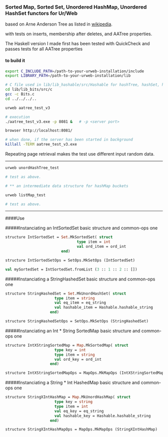### Sorted Map, Sorted Set, Unordered HashMap, Unordered HashSet functors for Ur/Web

based on Arne Anderson Tree as listed in [wikipedia](https://en.wikipedia.org/wiki/AA_tree).

with tests on inserts, membership after deletes, and AATree properties.

The Haskell version I made first
has been tested with QuickCheck and passes tests for all AATree properties

#### to build it 

```bash
export C_INCLUDE_PATH=/path-to-your-urweb-installation/include
export LIBRARY_PATH=/path-to-your-urweb-installation/lib

# C file used in lib/lib_hashable/src/Hashable for hashTree, hashSet, hashMap
cd lib/lib_bits/src/c
gcc -c Bits.c
cd ../../../..

urweb aatree_test_v3

# execution
./aatree_test_v3.exe -p 8081 &   # -p <server port>

browser http://localhost:8081/

# when done, if the server has been started in background
killall -TERM aatree_test_v3.exe
```

Repeating page retrieval makes the test use different input random data.

--------------------

```bash
urweb unordHashTree_test

# test as above.

# ** an intermediate data structure for hashMap buckets

urweb listMap_test

# test as above.
```

---------------------

####Use

#####Instanciating an IntSortedSet basic structure and common-ops one

```ocaml
structure IntSortedSet = Set.MkSortedSet( struct
                                type item = int
                                val ord_item = ord_int
                         end)

structure IntSortedSetOps = SetOps.MkSetOps (IntSortedSet)

val mySortedSet = IntSortedSet.fromList (3 :: 1 :: 2 :: [])

```

#####Instanciating a StringHashedSet basic structure and common-ops one


```ocaml
structure StringHashedSet = Set.MkUnordHashSet( struct
                      type item = string
                      val eq_item = eq_string
                      val hashable_item = Hashable.hashable_string
                    end)

structure StringHashedSetOps = SetOps.MkSetOps (StringHashedSet)
```

#####Instanciating an Int * String SortedMap basic structure and common-ops one

```ocaml
structure IntXStringSortedMap = Map.MkSortedMap( struct
                      type key = int
                      type item = string
                      val ord_key = ord_int
                    end)

structure IntXStringSortedMapOps = MapOps.MkMapOps (IntXStringSortedMap)
```

#####Instanciating a String * Int HashedMap basic structure and common-ops one

```ocaml
structure StringXIntHashMap = Map.MkUnordHashMap( struct
                      type key = string
                      type item = int
                      val eq_key = eq_string
                      val hashable_key = Hashable.hashable_string
                    end)

structure StringXIntHashMapOps = MapOps.MkMapOps (StringXIntHashMap)
```
